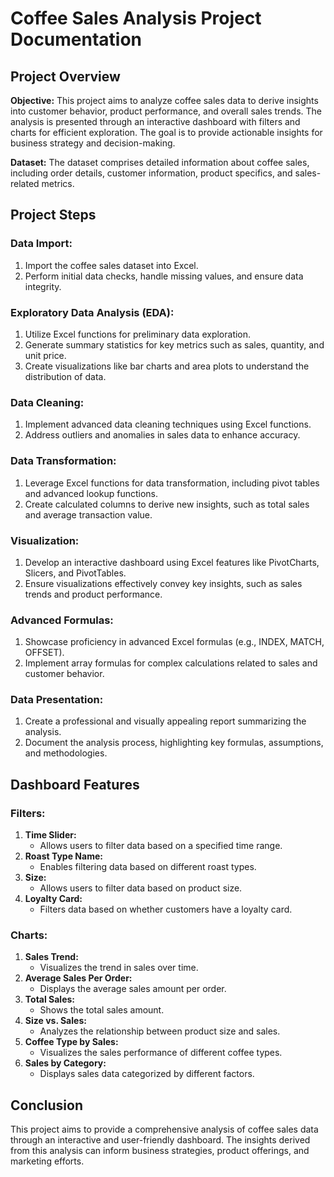 # Coffee Sales Analysis Project Documentation

## Project Overview

**Objective:**
This project aims to analyze coffee sales data to derive insights into customer behavior, product performance, and overall sales trends. The analysis is presented through an interactive dashboard with filters and charts for efficient exploration. The goal is to provide actionable insights for business strategy and decision-making.

**Dataset:**
The dataset comprises detailed information about coffee sales, including order details, customer information, product specifics, and sales-related metrics.

## Project Steps

### Data Import:

1. Import the coffee sales dataset into Excel.
2. Perform initial data checks, handle missing values, and ensure data integrity.

### Exploratory Data Analysis (EDA):

1. Utilize Excel functions for preliminary data exploration.
2. Generate summary statistics for key metrics such as sales, quantity, and unit price.
3. Create visualizations like bar charts and area plots to understand the distribution of data.

### Data Cleaning:

1. Implement advanced data cleaning techniques using Excel functions.
2. Address outliers and anomalies in sales data to enhance accuracy.

### Data Transformation:

1. Leverage Excel functions for data transformation, including pivot tables and advanced lookup functions.
2. Create calculated columns to derive new insights, such as total sales and average transaction value.

### Visualization:

1. Develop an interactive dashboard using Excel features like PivotCharts, Slicers, and PivotTables.
2. Ensure visualizations effectively convey key insights, such as sales trends and product performance.

### Advanced Formulas:

1. Showcase proficiency in advanced Excel formulas (e.g., INDEX, MATCH, OFFSET).
2. Implement array formulas for complex calculations related to sales and customer behavior.

### Data Presentation:

1. Create a professional and visually appealing report summarizing the analysis.
2. Document the analysis process, highlighting key formulas, assumptions, and methodologies.

## Dashboard Features

### Filters:

1. **Time Slider:**
   - Allows users to filter data based on a specified time range.
2. **Roast Type Name:**
   - Enables filtering data based on different roast types.
3. **Size:**
   - Allows users to filter data based on product size.
4. **Loyalty Card:**
   - Filters data based on whether customers have a loyalty card.

### Charts:

1. **Sales Trend:**
   - Visualizes the trend in sales over time.
2. **Average Sales Per Order:**
   - Displays the average sales amount per order.
3. **Total Sales:**
   - Shows the total sales amount.
4. **Size vs. Sales:**
   - Analyzes the relationship between product size and sales.
5. **Coffee Type by Sales:**
   - Visualizes the sales performance of different coffee types.
6. **Sales by Category:**
   - Displays sales data categorized by different factors.

## Conclusion

This project aims to provide a comprehensive analysis of coffee sales data through an interactive and user-friendly dashboard. The insights derived from this analysis can inform business strategies, product offerings, and marketing efforts.
